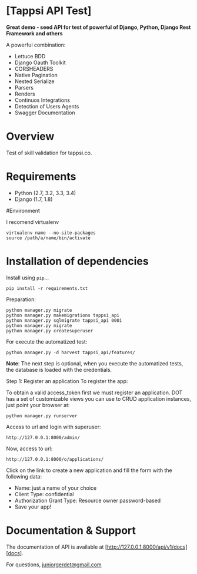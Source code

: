 # [Tappsi API Test]

**Great demo - seed API for test of powerful of Django, Python, Django Rest Framework and others**

A powerful combination:

* Lettuce BDD
* Django Oauth Toolkit
* CORSHEADERS
* Native Pagination
* Nested Serialize
* Parsers
* Renders
* Continuos Integrations
* Detection of Users Agents
* Swagger Documentation

# Overview

Test of skill validation for tappsi.co.

# Requirements

* Python (2.7, 3.2, 3.3, 3.4)
* Django (1.7, 1.8)

#Environment

I recomend virtualenv

    virtualenv name --no-site-packages
    source /path/a/name/bin/activate
    

# Installation of dependencies

Install using `pip`...

    pip install -r requirements.txt

Preparation:

    python manager.py migrate
    python manager.py makemigrations tappsi_api
    python manager.py sqlmigrate tappsi_api 0001 
    python manager.py migrate
    python manager.py createsuperuser
    
For execute the automatized test:

    python manager.py -d harvest tappsi_api/features/


**Note**:   The next step is optional, when you execute the automatized tests, the database is loaded with the credentials.

Step 1: Register an application
To register the app:

  To obtain a valid access_token first we must register an application. DOT has a set of customizable views you can use to CRUD application instances, just point your browser at:

    python manager.py runserver 
    
  Access to url and login with superuser:

    http://127.0.0.1:8000/admin/
    
  Now, access to url:

    http://127.0.0.1:8000/o/applications/
  
Click on the link to create a new application and fill the form with the following data:

* Name: just a name of your choice
* Client Type: confidential
* Authorization Grant Type: Resource owner password-based
* Save your app!

# Documentation & Support

The documentation of API is available at [http://127.0.0.1:8000/api/v1/docs][docs].

For questions, juniorgerdet@gmail.com
